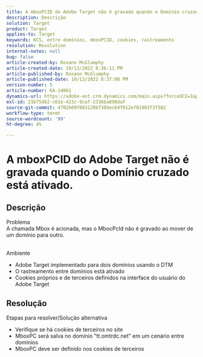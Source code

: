```yaml
---
title: A mboxPCID do Adobe Target não é gravada quando o Domínio cruzado está ativado.
description: Descrição
solution: Target
product: Target
applies-to: Target
keywords: KCS, entre domínios, mboxPCID, cookies, rastreamento
resolution: Resolution
internal-notes: null
bug: false
article-created-by: Roxann McGlumphy
article-created-date: 10/13/2022 8:36:11 PM
article-published-by: Roxann McGlumphy
article-published-date: 10/13/2022 8:37:08 PM
version-number: 5
article-number: KA-14061
dynamics-url: https://adobe-ent.crm.dynamics.com/main.aspx?forceUCI=1&pagetype=entityrecord&etn=knowledgearticle&id=3513a2ab-364b-ed11-bba1-000d3a3064b8
exl-id: 21b75d62-c61e-423c-9caf-2336ba898daf
source-git-commit: 4702b69f883128bf305ec64f012ef01903f3f582
workflow-type: tm+mt
source-wordcount: '99'
ht-degree: 4%

---
```


# A mboxPCID do Adobe Target não é gravada quando o Domínio cruzado está ativado.

## Descrição

Problema<br>
A chamada Mbox é acionada, mas o MbocPcId não é gravado ao mover de um domínio para outro.


<br>Ambiente<br>
- Adobe Target implementado para dois domínios usando o DTM
- O rastreamento entre domínios está ativado
- Cookies próprios e de terceiros definidos na interface do usuário do Adobe Target



## Resolução

Etapas para resolver/Solução alternativa
- Verifique se há cookies de terceiros no site
- MboxPC será salva no domínio &quot;tt.omtrdc.net&quot; em um cenário entre domínios
- MboxPC deve ser definido nos cookies de terceiros
